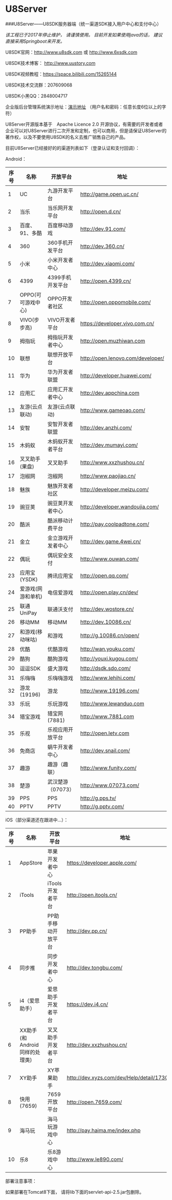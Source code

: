# U8Server
###U8Server——U8SDK服务器端（统一渠道SDK接入用户中心和支付中心）

*该工程已于2017年停止维护， 请谨慎使用。 目前开发如果使用java的话， 建议直接采用Springboot来开发。*

U8SDK官网：http://www.u8sdk.com 或 http://www.6xsdk.com

U8SDK技术博客： http://www.uustory.com

U8SDK视频教程：https://space.bilibili.com/15265144

U8SDK技术交流群：207609068

U8SDK小黑QQ：2848004717


企业版后台管理系统演示地址：[演示地址](http://www.6xsdk.com:8099/login) （用户名和密码：任意长度6位以上的字符）


U8Server开源版本基于　Apache Licence 2.0 开源协议，有需要的开发者或者企业可以对U8Server进行二次开发和定制，也可以商用，但是请保证U8Server的著作权，以及不要使用U8SDK的名义去推广销售自己的产品。




目前U8Server已经接好的的渠道列表如下（登录认证和支付回调）：


Android：

序号 | 名称 | 开放平台 | 地址
-----|------|----------|------
1|UC| 九游开发平台|http://game.open.uc.cn/
2|当乐|当乐网开发平台|http://open.d.cn/
3|百度、91、多酷|百度移动游戏|http://dev.91.com/
4|360| 360手机开发平台|http://dev.360.cn/
5|小米|小米开发者中心|http://dev.xiaomi.com/
6|4399|4399手机开发平台|http://open.4399.cn/
7|OPPO(可可游戏中心)|OPPO开发者社区|http://open.oppomobile.com/
8|VIVO(步步高)|VIVO开发者平台|https://developer.vivo.com.cn/
9|拇指玩|拇指玩开发者中心|http://open.muzhiwan.com
10|联想|联想开放平台|http://open.lenovo.com/developer/
11|华为|华为开发者联盟|http://developer.huawei.com/
12|应用汇|应用汇开发者中心|http://dev.appchina.com
13|友游(云点联动)|友游(云点联动)|http://www.gameoao.com/
14|安智|安智开发者联盟|http://dev.anzhi.com/
15|木蚂蚁|木蚂蚁开发者平台|http://dev.mumayi.com/
16|叉叉助手(果盘)|叉叉助手|http://www.xxzhushou.cn/
17|泡椒网|泡椒网|http://www.paojiao.cn/
18|魅族|魅族开发者社区|http://developer.meizu.com/
19|豌豆荚|豌豆荚开发者中心|http://developer.wandoujia.com/
20|酷派|酷派移动计费平台|http://pay.coolpadtone.com/
21|金立|金立游戏开发者中心|http://dev.game.4wei.cn/
22|偶玩|偶玩安全支付|http://www.ouwan.com/
23|应用宝(YSDK)|腾讯应用宝|http://open.qq.com/
24|爱游戏(网游和单机)|电信爱游戏|http://open.play.cn/dev/
25|联通UniPay|联通沃支付|http://dev.wostore.cn/
26|移动MM|移动MM|http://dev.10086.cn/
27|和游戏(移动咪咕)|和游戏|http://g.10086.cn/open/
28|优酷|优酷游戏|http://wan.youku.com/
29|酷狗|酷狗游戏|http://youxi.kugou.com/
30|逗逗SDK|盛大游戏|http://dsdk.sdo.com/
31|乐嗨嗨|乐嗨嗨游戏|http://www.lehihi.com/
32|游龙(19196)|游龙|http://www.19196.com/
33|乐玩|乐玩游戏|http://www.lewanduo.com
34|猎宝游戏|猎宝网(7881)|http://www.7881.com
35|乐视|乐视应用开放平台|http://open.letv.com
36|免商店|蜗牛开发者中心|http://dev.snail.com/
37|趣游|趣游（趣联）|http://www.funity.com/
38|楚游|武汉楚游（07073）|http://www.07073.com/
39|PPS|PPS|http://g.pps.tv/
40|PPTV|PPTV|http://g.pptv.com/


iOS（部分渠道还在跟进中...）：

序号 | 名称 | 开放平台 | 地址
-----|------|----------|------
1|AppStore| 苹果开发者中心 |https://developer.apple.com/
2|iTools|iTools开发者平台|http://open.itools.cn/
3|PP助手|PP助手移动开放平台|http://dev.pp.cn/
4|同步推| 同步开发者中心|http://dev.tongbu.com/
5|i4（爱思助手）|爱思助手开发者平台|https://dev.i4.cn/
6|XX助手(和Android同样的处理类)|叉叉助手开发者平台|http://dev.xxzhushou.cn/
7|XY助手|XY苹果助手|http://dev.xyzs.com/dev/Help/detail/17308.html
8|快用(7659)|7659开放平台|http://open.7659.com/
9|海马玩|海马玩游戏中心|http://pay.haima.me/index.php
10|乐8|乐8游戏中心|http://www.le890.com/


部署注意事项：

如果部署在Tomcat8下面， 请将lib下面的servlet-api-2.5.jar包删除。
